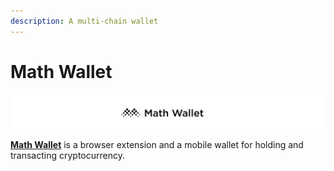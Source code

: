 ```yaml
---
description: A multi-chain wallet
---
```


# Math Wallet

![](<../../../../.gitbook/assets/Screen Shot 2020-01-15 at 8.54.52 AM.png>)

[**Math Wallet**](https://mathwallet.org/en/) is a browser extension and a mobile wallet for holding and transacting cryptocurrency.
